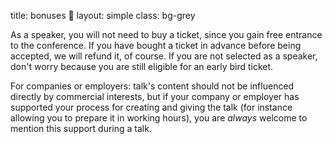 title: bonuses 🎁
layout: simple
class: bg-grey

As a speaker, you will not need to buy a ticket, since you gain free entrance to the conference. If you have bought a ticket in advance before being accepted, we will refund it, of course. If you are not selected as a speaker, don't worry because you are still eligible for an early bird ticket.

For companies or employers: talk's content should not be influenced directly by commercial interests, but if your company or employer has supported your process for creating and giving the talk (for instance allowing you to prepare it in working hours), you are *always* welcome to mention this support during a talk.

